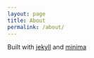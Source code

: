 ```yaml
---
layout: page
title: About
permalink: /about/
---
```


Built with [jekyll](https://github.com/jekyll/jekyll) and [minima](https://github.com/jekyll/minima)